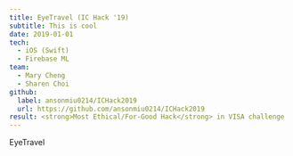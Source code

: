```yaml
---
title: EyeTravel (IC Hack '19)
subtitle: This is cool
date: 2019-01-01
tech:
  - iOS (Swift)
  - Firebase ML
team:
  - Mary Cheng
  - Sharen Choi
github:
  label: ansonmiu0214/ICHack2019
  url: https://github.com/ansonmiu0214/ICHack2019
result: <strong>Most Ethical/For-Good Hack</strong> in VISA challenge
---
```


EyeTravel